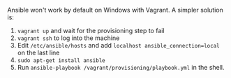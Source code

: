 Ansible won't work by default on Windows with Vagrant. A simpler solution is:

1. `vagrant up` and wait for the provisioning step to fail
2. `vagrant ssh` to log into the machine
3. Edit `/etc/ansible/hosts` and add `localhost ansible_connection=local` on the last line
4. `sudo apt-get install ansible`
5. Run `ansible-playbook /vagrant/provisioning/playbook.yml` in the shell.
